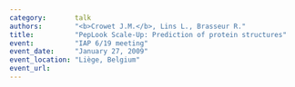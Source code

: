 ```yaml
---
category:       talk
authors:        "<b>Crowet J.M.</b>, Lins L., Brasseur R."
title:          "PepLook Scale-Up: Prediction of protein structures"
event:          "IAP 6/19 meeting"
event_date:     "January 27, 2009"
event_location: "Liège, Belgium"
event_url:
---
```

